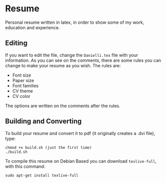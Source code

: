 # Resume
Personal resume written in latex, in order to show some of my work, education and experience.

## Editing
If you want to edit the file, change the ```Danielli.tex``` file with your information. As you can see on the comments, there are
some rules you can change to make your resume as you wish. The rules are:

- Font size
- Paper size
- Font families
- CV theme
- CV color

The options are written on the comments after the rules.

## Building and Converting
To build your resume and convert it to pdf (it originally creates a .dvi file), type:

```
chmod +x build.sh (just the first time)
./build.sh
```
To compile this resume on Debian Based you can download ```texlive-full```, with this command:  

```
sudo apt-get install texlive-full
```

